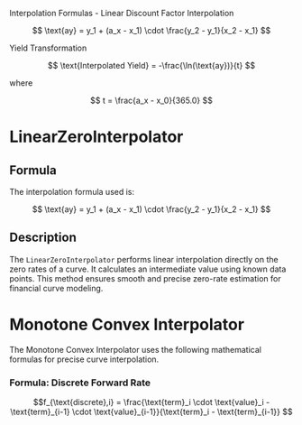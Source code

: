 Interpolation Formulas - 
Linear Discount Factor Interpolation

$$
\text{ay} = y_1 + (a_x - x_1) \cdot \frac{y_2 - y_1}{x_2 - x_1}
$$

Yield Transformation

$$
\text{Interpolated Yield} = -\frac{\ln(\text{ay})}{t}
$$

where 

$$
t = \frac{a_x - x_0}{365.0}
$$

# LinearZeroInterpolator

## Formula
The interpolation formula used is:

$$
\text{ay} = y_1 + (a_x - x_1) \cdot \frac{y_2 - y_1}{x_2 - x_1}
$$

## Description
The `LinearZeroInterpolator` performs linear interpolation directly on the zero rates of a curve. It calculates an intermediate value using known data points. This method ensures smooth and precise zero-rate estimation for financial curve modeling.

# Monotone Convex Interpolator

The Monotone Convex Interpolator uses the following mathematical formulas for precise curve interpolation.

### Formula: Discrete Forward Rate
```math
f_{\text{discrete},i} = \frac{\text{term}_i \cdot \text{value}_i - \text{term}_{i-1} \cdot \text{value}_{i-1}}{\text{term}_i - \text{term}_{i-1}}




